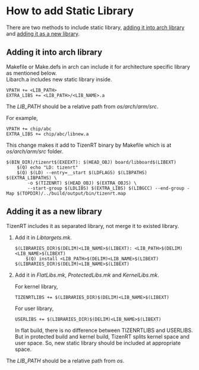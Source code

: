 # How to add Static Library

There are two methods to include static library, [adding it into arch library](#adding-it-into-arch-library) and [adding it as a new library](#adding-it-as-a-new-library).

## Adding it into arch library

Makefile or Make.defs in arch can include it for architecture specific library as mentioned below.  
Libarch.a includes new static library inside.
```
VPATH += <LIB_PATH>
EXTRA_LIBS += <LIB_PATH>/<LIB_NAME>.a
```
The *LIB_PATH* should be a relative path from *os/arch/arm/src*.

For example,
```
VPATH += chip/abc
EXTRA_LIBS += chip/abc/libnew.a
```

This change makes it add to TizenRT binary by Makefile which is at *os/arch/arm/src* folder.
```
$(BIN_DIR)/tizenrt$(EXEEXT): $(HEAD_OBJ) board/libboard$(LIBEXT)
	$(Q) echo "LD: tizenrt"
	$(Q) $(LD) --entry=__start $(LDFLAGS) $(LIBPATHS) $(EXTRA_LIBPATHS) \
		-o $(TIZENRT) $(HEAD_OBJ) $(EXTRA_OBJS) \
		--start-group $(LDLIBS) $(EXTRA_LIBS) $(LIBGCC) --end-group -Map $(TOPDIR)/../build/output/bin/tizenrt.map
```

## Adding it as a new library

TizenRT includes it as separated library, not merge it to existed library.

1. Add it in *Libtargets.mk*.  
    ```
    $(LIBRARIES_DIR)$(DELIM)<LIB_NAME>$(LIBEXT): <LIB_PATH>$(DELIM)<LIB_NAME>$(LIBEXT)
    	$(Q) install <LIB_PATH>$(DELIM)<LIB_NAME>$(LIBEXT) $(LIBRARIES_DIR)$(DELIM)<LIB_NAME>$(LIBEXT)
    ```

2. Add it in *FlatLibs.mk*, *ProtectedLibs.mk* and *KernelLibs.mk*.

    For kernel library,
    ```
    TIZENRTLIBS += $(LIBRARIES_DIR)$(DELIM)<LIB_NAME>$(LIBEXT)
    ```

    For user library,
    ```
    USERLIBS += $(LIBRARIES_DIR)$(DELIM)<LIB_NAME>$(LIBEXT)
    ```

    In flat build, there is no difference between TIZENRTLIBS and USERLIBS.  
    But in protected build and kernel build, TizenRT splits kernel space and user space. So, new static library should be included at appropriate space.

The *LIB_PATH* should be a relative path from *os*.

